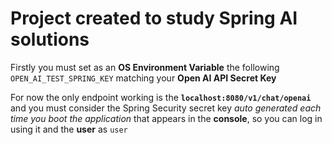 # Project created to study Spring AI solutions

Firstly you must set as an **OS Environment Variable** the following `OPEN_AI_TEST_SPRING_KEY` matching your **Open AI API Secret Key**

For now the only endpoint working is the **`localhost:8080/v1/chat/openai`** and you must consider the Spring Security secret key _auto generated each time you boot the application_ that appears in the **console**, so you can log in using it and the **user** as `user`
